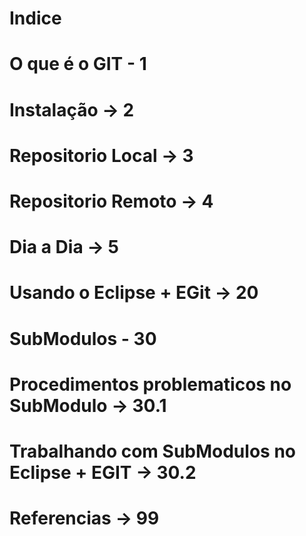 # Indice
# O que é o GIT - 1
# Instalação -> 2
# Repositorio Local -> 3
# Repositorio Remoto -> 4
# Dia a Dia -> 5

# Usando o Eclipse + EGit -> 20
# SubModulos - 30
# Procedimentos problematicos no SubModulo -> 30.1
# Trabalhando com SubModulos no Eclipse + EGIT -> 30.2

# Referencias -> 99